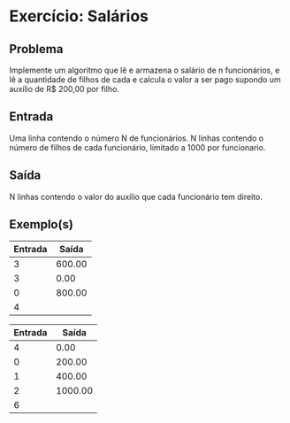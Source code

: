 Exercício: Salários
====================


Problema
--------

Implemente um algoritmo que lê e armazena o salário de n funcionários, e lê a quantidade de filhos de cada e calcula o valor a ser pago supondo um auxílio de R$ 200,00 por filho.



Entrada
-------

Uma linha contendo o número N de funcionários.
N linhas contendo o número de filhos de cada funcionário, limitado a 1000 por funcionario.


Saída
-----

N linhas contendo o valor do auxílio que cada funcionário tem direito.


Exemplo(s)
----------

| Entrada               | Saída                 |
|-----------------------|-----------------------|
| 3 | 600.00 |
| 3 | 0.00 |
| 0 | 800.00 |
| 4 |  |


| Entrada | Saída |
|---------|-------|
|4 | 0.00 |
| 0 | 200.00 |
| 1 | 400.00|
| 2 | 1000.00|
| 6 |  |

